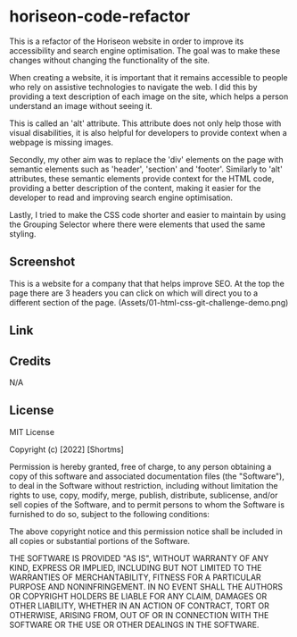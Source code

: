 # horiseon-code-refactor

This is a refactor of the Horiseon website in order to improve its accessibility and search engine optimisation. The goal was to make these changes without changing the functionality of the site.

When creating a website, it is important that it remains accessible to people who rely on assistive technologies to navigate the web. I did this by providing a text description of each image on the site, which helps a person understand an image without seeing it.

 This is called an 'alt' attribute. This attribute does not only help those with visual disabilities, it is also helpful for developers to provide context when a webpage is missing images.

 Secondly, my other aim was to replace the 'div' elements on the page with semantic elements such as 'header', 'section' and 'footer'.
 Similarly to 'alt' attributes, these semantic elements provide context for the HTML code, providing a better description of the content, making it easier for
 the developer to read and improving search engine optimisation.

 Lastly, I tried to make the CSS code shorter and easier to maintain by using the Grouping Selector where there were elements that used the same styling.

 ## Screenshot
 This is a website for a company that that helps improve SEO.
 At the top the page there are 3 headers you can click on which will direct you to a different section of the page.
 (Assets/01-html-css-git-challenge-demo.png)



## Link 

## Credits
N/A

## License
MIT License

Copyright (c) [2022] [Shortms]

Permission is hereby granted, free of charge, to any person obtaining a copy
of this software and associated documentation files (the "Software"), to deal
in the Software without restriction, including without limitation the rights
to use, copy, modify, merge, publish, distribute, sublicense, and/or sell
copies of the Software, and to permit persons to whom the Software is
furnished to do so, subject to the following conditions:

The above copyright notice and this permission notice shall be included in all
copies or substantial portions of the Software.

THE SOFTWARE IS PROVIDED "AS IS", WITHOUT WARRANTY OF ANY KIND, EXPRESS OR
IMPLIED, INCLUDING BUT NOT LIMITED TO THE WARRANTIES OF MERCHANTABILITY,
FITNESS FOR A PARTICULAR PURPOSE AND NONINFRINGEMENT. IN NO EVENT SHALL THE
AUTHORS OR COPYRIGHT HOLDERS BE LIABLE FOR ANY CLAIM, DAMAGES OR OTHER
LIABILITY, WHETHER IN AN ACTION OF CONTRACT, TORT OR OTHERWISE, ARISING FROM,
OUT OF OR IN CONNECTION WITH THE SOFTWARE OR THE USE OR OTHER DEALINGS IN THE
SOFTWARE.